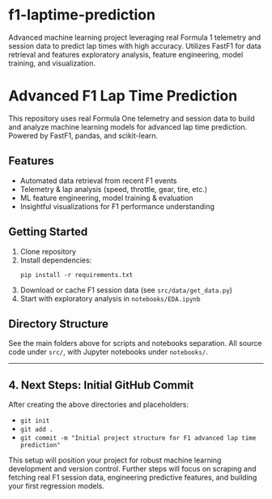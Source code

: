 # f1-laptime-prediction
Advanced machine learning project leveraging real Formula 1 telemetry and session data to predict lap times with high accuracy. Utilizes FastF1 for data retrieval and features exploratory analysis, feature engineering, model training, and visualization.

# Advanced F1 Lap Time Prediction

This repository uses real Formula One telemetry and session data to build and analyze machine learning models for advanced lap time prediction. Powered by FastF1, pandas, and scikit-learn.

## Features
- Automated data retrieval from recent F1 events
- Telemetry & lap analysis (speed, throttle, gear, tire, etc.)
- ML feature engineering, model training & evaluation
- Insightful visualizations for F1 performance understanding

## Getting Started

1. Clone repository
2. Install dependencies:
    ```
    pip install -r requirements.txt
    ```
3. Download or cache F1 session data (see `src/data/get_data.py`)
4. Start with exploratory analysis in `notebooks/EDA.ipynb`

## Directory Structure

See the main folders above for scripts and notebooks separation. All source code under `src/`, with Jupyter notebooks under `notebooks/`.

---

## 4. Next Steps: Initial GitHub Commit

After creating the above directories and placeholders:

- `git init`
- `git add .`
- `git commit -m "Initial project structure for F1 advanced lap time prediction"`

This setup will position your project for robust machine learning development and version control. Further steps will focus on scraping and fetching real F1 session data, engineering predictive features, and building your first regression models.
